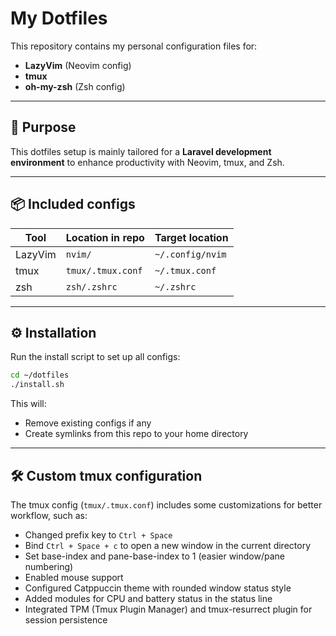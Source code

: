 # My Dotfiles

This repository contains my personal configuration files for:

- **LazyVim** (Neovim config)
- **tmux**
- **oh-my-zsh** (Zsh config)

---

## 🎯 Purpose

This dotfiles setup is mainly tailored for a **Laravel development environment** to enhance productivity with Neovim, tmux, and Zsh.

---

## 📦 Included configs

| Tool    | Location in repo  | Target location  |
| ------- | ----------------- | ---------------- |
| LazyVim | `nvim/`           | `~/.config/nvim` |
| tmux    | `tmux/.tmux.conf` | `~/.tmux.conf`   |
| zsh     | `zsh/.zshrc`      | `~/.zshrc`       |

---

## ⚙️ Installation

Run the install script to set up all configs:

```bash
cd ~/dotfiles
./install.sh
```

This will:

- Remove existing configs if any
- Create symlinks from this repo to your home directory

---

## 🛠️ Custom tmux configuration

The tmux config (`tmux/.tmux.conf`) includes some customizations for better workflow, such as:

- Changed prefix key to `Ctrl + Space`
- Bind `Ctrl + Space + c` to open a new window in the current directory
- Set base-index and pane-base-index to 1 (easier window/pane numbering)
- Enabled mouse support
- Configured Catppuccin theme with rounded window status style
- Added modules for CPU and battery status in the status line
- Integrated TPM (Tmux Plugin Manager) and tmux-resurrect plugin for session persistence
